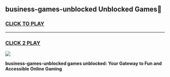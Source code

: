 
## business-games-unblocked Unblocked Games👋
<h3>
<a href="https://news.freeplayer.one?title=business-games-unblocked&ref=16F">CLICK TO PLAY</a></h3>
<hr>

<h3>
<a href="https://news.freeplayer.one?title=business-games-unblocked&ref=16F">CLICK 2 PLAY</a>
  
</h3>

<a href="https://news.freeplayer.one?title=business-games-unblocked&ref=16F/"><img src="https://clearcache.store/games.png"></a>


**business-games-unblocked games unblocked: Your Gateway to Fun and Accessible Online Gaming**
